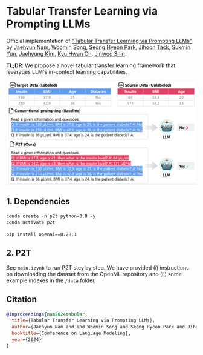 # Tabular Transfer Learning via Prompting LLMs

Official implementation of ["Tabular Transfer Learning via Prompting LLMs"](https://openreview.net/forum?id=r77CeOBO0L#all) by [Jaehyun Nam](https://jaehyun513.github.io/), [Woomin Song](https://woominsong.github.io/), [Seong Hyeon Park](https://shpark.org/), [Jihoon Tack](https://jihoontack.github.io/), [Sukmin Yun](https://sites.google.com/view/sukmin-yun), [Jaehyung Kim](https://sites.google.com/view/jaehyungkim), [Kyu Hwan Oh](https://www.linkedin.com/in/oh-kyu-hwan-8a16b9282/), [Jinwoo Shin](https://alinlab.kaist.ac.kr/shin.html).

**TL;DR**: We propose a novel tabular transfer learning framework that leverages LLM's in-context learning capabilities.

<p align="center">
    <img src=figure/concept_figure.png width="700"> 
</p>

## 1. Dependencies
```
conda create -n p2t python=3.8 -y
conda activate p2t

pip install openai==0.28.1
```

## 2. P2T
See `main.ipynb` to run P2T stey by step. We have provided (i) instructions on downloading the dataset from the OpenML repository and (ii) some example indexes in the `/data` folder.

## Citation
```bibtex
@inproceedings{nam2024tabular,
  title={Tabular Transfer Learning via Prompting LLMs},
  author={Jaehyun Nam and and Woomin Song and Seong Hyeon Park and Jihoon Tack and Sukmin Yun and Jaehyung Kim and Kyu Hwan Oh and Jinwoo Shin},
  booktitle={Conference on Language Modeling},
  year={2024}
}
```
